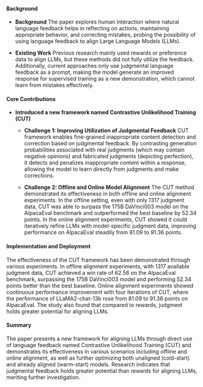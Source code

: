 #### Background
- **Background**
The paper explores human interaction where natural language feedback helps in reflecting on actions, maintaining appropriate behavior, and correcting mistakes, probing the possibility of using language feedback to align Large Language Models (LLMs).

- **Existing Work**
Previous research mainly used rewards or preference data to align LLMs, but these methods did not fully utilize the feedback. Additionally, current approaches only use judgmental language feedback as a prompt, making the model generate an improved response for supervised training as a new demonstration, which cannot learn from mistakes effectively.

#### Core Contributions
- **Introduced a new framework named Contrastive Unlikelihood Training (CUT)**
  - **Challenge 1: Improving Utilization of Judgmental Feedback**
      CUT framework enables fine-grained inappropriate content detection and correction based on judgmental feedback. By contrasting generation probabilities associated with real judgments (which may contain negative opinions) and fabricated judgments (depicting perfection), it detects and penalizes inappropriate content within a response, allowing the model to learn directly from judgments and make corrections.

  - **Challenge 2: Offline and Online Model Alignment**
      The CUT method demonstrated its effectiveness in both offline and online alignment experiments. In the offline setting, even with only 1317 judgment data, CUT was able to surpass the 175B DaVinci003 model on the AlpacaEval benchmark and outperformed the best baseline by 52.34 points. In the online alignment experiments, CUT showed it could iteratively refine LLMs with model-specific judgment data, improving performance on AlpacaEval steadily from 81.09 to 91.36 points.

#### Implementation and Deployment
The effectiveness of the CUT framework has been demonstrated through various experiments. In offline alignment experiments, with 1317 available judgment data, CUT achieved a win rate of 62.56 on the AlpacaEval benchmark, surpassing the 175B DaVinci003 model and performing 52.34 points better than the best baseline. Online alignment experiments showed continuous performance improvement with four iterations of CUT, where the performance of LLaMA2-chat-13b rose from 81.09 to 91.36 points on AlpacaEval. The study also found that compared to rewards, judgment holds greater potential for aligning LLMs.

#### Summary
The paper presents a new framework for aligning LLMs through direct use of language feedback named Contrastive Unlikelihood Training (CUT) and demonstrates its effectiveness in various scenarios including offline and online alignment, as well as further optimizing both unaligned (cold-start) and already aligned (warm-start) models. Research indicates that judgmental feedback holds greater potential than rewards for aligning LLMs, meriting further investigation.